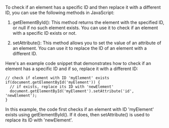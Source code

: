 To check if an element has a specific ID and then replace it with a different ID, you can use the following methods in JavaScript:

1. getElementById(): This method returns the element with the specified ID, or null if no such element exists. You can use it to check if an element with a specific ID exists or not.

2. setAttribute(): This method allows you to set the value of an attribute of an element. You can use it to replace the ID of an element with a different ID.

Here's an example code snippet that demonstrates how to check if an element has a specific ID and if so, replace it with a different ID:

```
// check if element with ID 'myElement' exists
if(document.getElementById('myElement')) {
  // if exists, replace its ID with 'newElement'
  document.getElementById('myElement').setAttribute('id', 'newElement');
}
```

In this example, the code first checks if an element with ID 'myElement' exists using getElementById(). If it does, then setAttribute() is used to replace its ID with 'newElement'.
